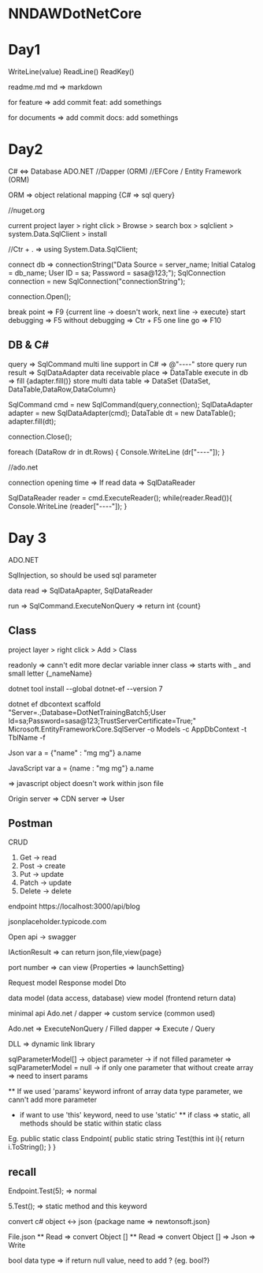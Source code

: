 # NNDAWDotNetCore

Day1
============
WriteLine(value)
ReadLine()
ReadKey()

readme.md
md => markdown

for feature => add commit
feat: add somethings

for documents => add commit
docs: add somethings

Day2
==========
C# <=> Database
ADO.NET
//Dapper (ORM)
//EFCore / Entity Framework (ORM)

ORM => object relational mapping {C# => sql query}

//nuget.org

current project layer > right click > Browse > search box > sqlclient > system.Data.SqlClient > install

//Ctr + . => using System.Data.SqlClient;

connect db => connectionString("Data Source = server_name; Initial Catalog = db_name; User ID = sa; Password = sasa@123;");
SqlConnection connection = new SqlConnection("connectionString");

connection.Open();

break point => F9 {current line -> doesn't work, next line -> execute}
start debugging => F5
without debugging => Ctr + F5
one line go => F10

DB & C#
-------------------
query => SqlCommand
multi line support in C# => @"----"
store query run result => SqlDataAdapter
data receivable place => DataTable
execute in db => fill {adapter.fill()}
store multi data table => DataSet
{DataSet, DataTable,DataRow,DataColumn}

SqlCommand cmd = new SqlCommand(query,connection);
SqlDataAdapter adapter = new SqlDataAdapter(cmd);
DataTable dt = new DataTable();
adapter.fill(dt);

connection.Close();

foreach (DataRow dr in dt.Rows)
{
	Console.WriteLine (dr["----"]);
}

//ado.net

connection opening time => If read data => SqlDataReader

SqlDataReader reader = cmd.ExecuteReader();
while(reader.Read()){
	Console.WriteLine (reader["----"]);
}

Day 3
===========

ADO.NET

SqlInjection, so should be used sql parameter

data read  => SqlDataApapter, SqlDataReader

run => SqlCommand.ExecuteNonQuery => return int {count}

Class 
--------
project layer > right click > Add > Class

readonly => cann't edit more
declar variable inner class => starts with _ and small letter {_nameName}

dotnet tool install --global dotnet-ef --version 7

dotnet ef dbcontext scaffold "Server=.;Database=DotNetTrainingBatch5;User Id=sa;Password=sasa@123;TrustServerCertificate=True;" Microsoft.EntityFrameworkCore.SqlServer -o Models -c AppDbContext -t TblName -f

Json
var a = {"name" : "mg mg"}
a.name

JavaScript
var a = {name : "mg mg"}
a.name

=> javascript object doesn't work within json file

Origin server => CDN server => User

Postman
-----------
CRUD
1. Get		-> read
2. Post		-> create
3. Put		-> update 
4. Patch	-> update 
5. Delete	-> delete

endpoint
https://localhost:3000/api/blog

jsonplaceholder.typicode.com


Open api -> swagger 

IActionResult => can return json,file,view{page}

port number => can view {Properties => launchSetting}

Request model
Response model
Dto

data model (data access, database)
view model (frontend return data)

minimal api
Ado.net / dapper => custom service (common used)

Ado.net => ExecuteNonQuery / Filled
dapper => Execute / Query

DLL => dynamic link library

sqlParameterModel[]
-> object parameter
-> if not filled parameter => sqlParameterModel = null
-> if only one parameter that without create array => need to insert params

** If we used 'params' keyword infront of array data type parameter, we cann't add more parameter


- if want to use 'this' keyword, need to use 'static'
** if class => static, all methods should be static within static class

Eg.
public static class Endpoint{
	public static string Test(this int i){
	return i.ToString();
	}
}

recall
---------
Endpoint.Test(5); => normal

5.Test(); => static method and this keyword


convert c# object  <-> json {package name => newtonsoft.json}

File.json
** Read => convert Object []
** Read => convert Object [] => Json => Write

bool data type => if return null value, need to add ? {eg. bool?}